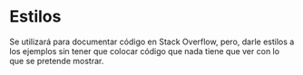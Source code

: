 # Estilos

Se utilizará para documentar código en Stack Overflow, pero, darle estilos a los ejemplos sin tener que colocar código que nada tiene que ver con lo que se pretende mostrar.
